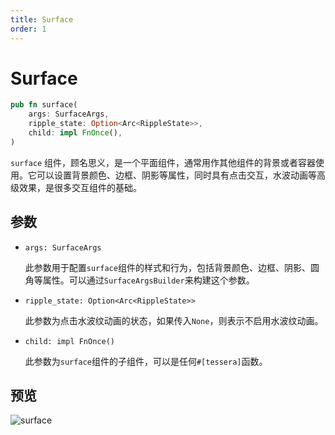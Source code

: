 ```yaml
---
title: Surface
order: 1
---
```


# Surface

```rust
pub fn surface(
    args: SurfaceArgs,
    ripple_state: Option<Arc<RippleState>>,
    child: impl FnOnce(),
)
```

`surface` 组件，顾名思义，是一个平面组件，通常用作其他组件的背景或者容器使用。它可以设置背景颜色、边框、阴影等属性，同时具有点击交互，水波动画等高级效果，是很多交互组件的基础。

## 参数

- `args: SurfaceArgs`

  此参数用于配置`surface`组件的样式和行为，包括背景颜色、边框、阴影、圆角等属性。可以通过`SurfaceArgsBuilder`来构建这个参数。

- `ripple_state: Option<Arc<RippleState>>`

  此参数为点击水波纹动画的状态，如果传入`None`，则表示不启用水波纹动画。

- `child: impl FnOnce()`

  此参数为`surface`组件的子组件，可以是任何`#[tessera]`函数。

## 预览

![surface](/surface_example.png)
